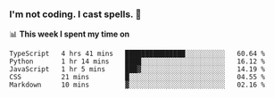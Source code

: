 ### I'm not coding. I cast spells. 🎩

📊 **This week I spent my time on**
<!--START_SECTION:waka-->
```text
TypeScript   4 hrs 41 mins   ███████████████░░░░░░░░░░   60.64 % 
Python       1 hr 14 mins    ████░░░░░░░░░░░░░░░░░░░░░   16.12 % 
JavaScript   1 hr 5 mins     ███▓░░░░░░░░░░░░░░░░░░░░░   14.19 % 
CSS          21 mins         █░░░░░░░░░░░░░░░░░░░░░░░░   04.55 % 
Markdown     10 mins         ▓░░░░░░░░░░░░░░░░░░░░░░░░   02.16 % 
```
<!--END_SECTION:waka-->
